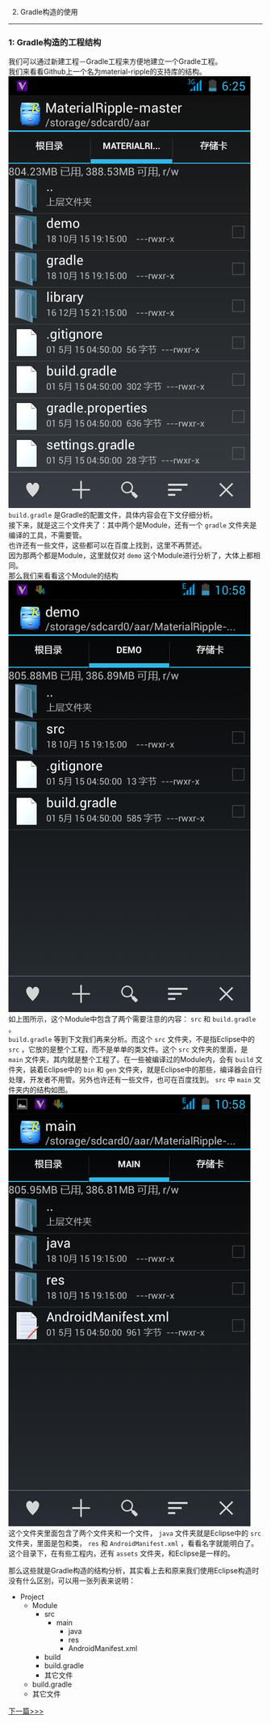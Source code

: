 2. Gradle构造的使用
-------
### 1: Gradle构造的工程结构  
  
我们可以通过新建工程－Gradle工程来方便地建立一个Gradle工程。  
我们来看看Github上一个名为material-ripple的支持库的结构。  
![Image 2.1](./images/image2.1.png)  
 `build.gradle` 是Gradle的配置文件，具体内容会在下文仔细分析。  
接下来，就是这三个文件夹了：其中两个是Module，还有一个 `gradle` 文件夹是编译的工具，不需要管。  
也许还有一些文件，这些都可以在百度上找到，这里不再赘述。  
因为那两个都是Module，这里就仅对 `demo` 这个Module进行分析了，大体上都相同。  
那么我们来看看这个Module的结构  
![Image 2.2](./images/image2.2.png)  
如上图所示，这个Module中包含了两个需要注意的内容： `src` 和 `build.gradle` 。  
 `build.gradle` 等到下文我们再来分析。而这个 `src` 文件夹，不是指Eclipse中的 `src` ，它放的是整个工程，而不是单单的类文件。这个 `src` 文件夹的里面，是 `main` 文件夹，其内就是整个工程了。在一些被编译过的Module内，会有 `build` 文件夹，装着Eclipse中的 `bin` 和 `gen` 文件夹，就是Eclipse中的那些，编译器会自行处理，开发者不用管。另外也许还有一些文件，也可在百度找到。 `src` 中 `main` 文件夹内的结构如图。  
![Image 2.3](./images/image2.3.png)  
这个文件夹里面包含了两个文件夹和一个文件， `java` 文件夹就是Eclipse中的 `src` 文件夹，里面是包和类， `res` 和 `AndroidManifest.xml` ，看看名字就能明白了。这个目录下，在有些工程内，还有 `assets` 文件夹，和Eclipse是一样的。  
  
那么这些就是Gradle构造的结构分析，其实看上去和原来我们使用Eclipse构造时没有什么区别，可以用一张列表来说明：  

- Project
  - Module
    - src
      - main
        - java
        - res
        - AndroidManifest.xml
    - build
    - build.gradle
    - 其它文件
  - build.gradle
  - 其它文件
 
[下一篇>>>](./ChapterTwoTwo.md)
